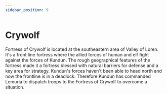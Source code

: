 ```yaml
---
sidebar_position: 9
---
```


# Crywolf

Fortress of Crywolf is located at the southeastern area of Valley of Loren.
It's a front line fortress where the allied forces of human and elf fight against the forces of Kundun. The rough geographical features of the fortress made it a fortress blessed with natural barriers for defense and a key area for strategy.
Kundun's forces haven't been able to head north and now the frontline is in a deadlock.
Therefore Kundun has commanded Lemuria to dispatch troops to the Fortress of Crywolf to overcome a situation.
